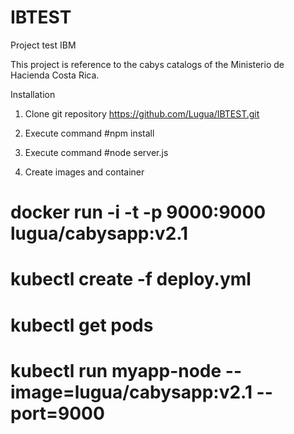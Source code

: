 # IBTEST
Project test IBM

This project is reference to the cabys catalogs of the Ministerio de Hacienda Costa Rica.

Installation

1) Clone git repository https://github.com/Lugua/IBTEST.git

2) Execute command #npm install

3) Execute command #node server.js

4) Create images and container
  # docker run -i -t -p 9000:9000 lugua/cabysapp:v2.1
  
  # kubectl create -f deploy.yml
  
  # kubectl get pods
  
  # kubectl run myapp-node --image=lugua/cabysapp:v2.1 --port=9000
